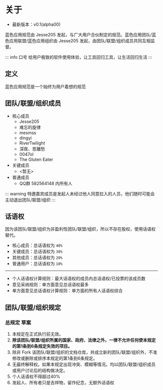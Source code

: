 # 关于

* 最新版本：v0.1(alpha00)

蓝色应用规范由 Jesse205 发起，与广大用户合伙制定的规范。蓝色应用团队/蓝色应用联盟/蓝色应用组织由 Jesse205 发起，由团队/联盟/组织成员共同互相监督。

::: info 口号
给用户极致的软件使用体验，让工具回归工具，让生活回归生活
:::

## 定义

蓝色应用规范是一个始终为用户着想的规范

## 团队/联盟/组织成员

* 核心成员
  * Jesse205 <Badge text="发起人" />
  * 难忘的旋律 <Badge type="warning" text="特邀嘉宾" />
  * mesmss
  * dingyi <Badge type="warning" text="特邀嘉宾" />
  * RiverTwilight <Badge type="warning" text="特邀嘉宾" />
  * 深夜、思離愁 <Badge type="warning" text="特邀嘉宾" />
  * 0047ol <Badge type="warning" text="特邀嘉宾" />
  * The Gluten Eater <Badge type="warning" text="特邀嘉宾" />
  <!-- * Lin <Badge type="warning" text="特邀嘉宾"（不太熟，怕被搞） /> -->
* 关键成员
  * <暂无>
* 普通成员
  * QQ群 582564148 内所有人

::: warning
特邀嘉宾成员是发起人未经过他人同意拉入的人员，他们随时可能会主动退出团队/联盟/组织
:::

## 话语权

因为该团队/联盟/组织为非盈利性团队/联盟/组织，所以不存在股权，使用话语权替代。

* 核心成员：总话语权为 `40%`
* 关键成员：总话语权为 `30%`
* 其他成员：总话语权为 `20%`
* 普通用户：总话语权为 `10%`

---

* 个人话语权计算规则：最大话语权的成员内总话语权/已投票的该成员数
* 意见采纳规则：单方面意见总话语权最多
* 单方面意见总话语权计算规则：单方面的所有人话语权综合

## 团队/联盟/组织规定

### 总规定 草案

1. 本规定在正式执行前无效。
2. **除该团队/联盟/组织所属的国家、政府、法律之外，一律不允许任何使本规定的第1条到6条规定失效的项目。**
3. 除非 Fork 该团队/联盟/组织的文档仓库，并成立新的团队/联盟/组织外，不准修改或删除或排序本规定的第1条到6条规定。
4. 无最终解释权。如果本规定出现冲突、模糊等情况。均以团队/联盟/组织成员或用户讨论后的结构做决定。
5. 个人话语权不得超过40%
6. 发起人、所有者只是吉祥物，留作纪念，无额外话语权
